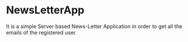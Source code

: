# NewsLetterApp
It is a simple Server based News-Letter Application in order to get all the emails of the registered user.
